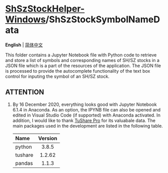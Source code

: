 # [ShSzStockHelper-Windows](https://github.com/ArvinZJC/ShSzStockHelper-Windows)/ShSzStockSymbolNameData

**English** | [简体中文](https://github.com/ArvinZJC/ShSzStockHelper-Windows/blob/master/ShSzStockSymbolNameData/README-zhCN.md)

This folder contains a Jupyter Notebook file with Python code to retrieve and store a list of symbols and corresponding names of SH/SZ stocks in a JSON file which is a part of the resources of the application. The JSON file is processed to provide the autocomplete functionality of the text box control for inputing the symbol of an SH/SZ stock.

## ATTENTION

1. By 16 December 2020, everything looks good with Jupyter Notebook 6.1.4 in Anaconda. As an option, the IPYNB file can also be opened and edited in Visual Studio Code (if supported) with Anaconda activated. In addition, I would like to thank [TuShare Pro](https://tushare.pro/) for its valuabale data. The main packages used in the development are listed in the following table.

    | Name | Version |
    | :-- | :--: |
    | python | 3.8.5 |
    | tushare | 1.2.62 |
    | pandas | 1.1.3 |
